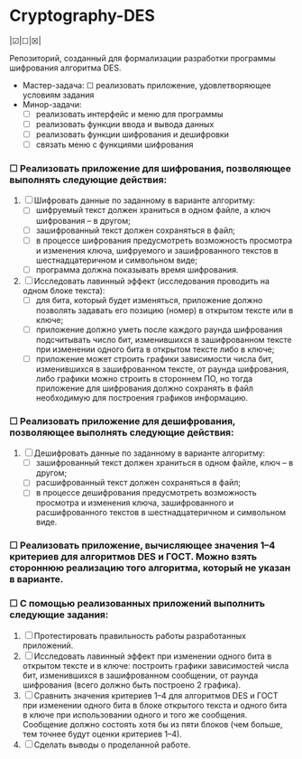 # Cryptography-DES

|&#x2611;|&#x2610;|&#x2612;|


Репозиторий, созданный для формализации разработки программы шифрования алгоритма DES. 
* Мастер-задача: &#x2610; реализовать приложение, удовлетворяющее условиям задания
* Минор-задачи:
  * &#x2610; реализовать интерфейс и меню для программы
  * &#x2610; реализовать функции ввода и вывода данных
  * &#x2610; реализовать функции шифрования и дешифровки
  * &#x2610; связать меню с функциями шифрования
### &#x2610; Реализовать приложение для шифрования, позволяющее выполнять следующие действия:
1. &#x2610; Шифровать данные по заданному в варианте алгоритму:
   * &#x2610; шифруемый текст должен храниться в одном файле, а ключ шифрования – в другом;
   * &#x2610; зашифрованный текст должен сохраняться в файл;
   * &#x2610; в процессе шифрования предусмотреть возможность просмотра и изменения ключа, шифруемого и зашифрованного текстов в шестнадцатеричном и символьном виде;
   * &#x2610; программа должна показывать время шифрования.
2. &#x2610; Исследовать лавинный эффект (исследования проводить на одном блоке текста):
   * &#x2610; для бита, который будет изменяться, приложение должно позволять задавать его позицию (номер) в открытом тексте или в ключе;
   * &#x2610; приложение должно уметь после каждого раунда шифрования подсчитывать число бит, изменившихся в зашифрованном тексте при изменении одного бита в открытом тексте либо в ключе;
   * &#x2610; приложение может строить графики зависимости числа бит, изменившихся в зашифрованном тексте, от раунда шифрования, либо графики можно строить в стороннем ПО, но тогда приложение для шифрования должно сохранять в файл необходимую для построения графиков информацию.

### &#x2610; Реализовать приложение для дешифрования, позволяющее выполнять следующие действия:
1. &#x2610; Дешифровать данные по заданному в варианте алгоритму:
   * &#x2610; зашифрованный текст должен храниться в одном файле, ключ – в другом;
   * &#x2610; расшифрованный текст должен сохраняться в файл;
   * &#x2610; в процессе дешифрования предусмотреть возможность просмотра и изменения ключа, зашифрованного и расшифрованного текстов в шестнадцатеричном и символьном виде.

### &#x2610; Реализовать приложение, вычисляющее значения 1–4 критериев для алгоритмов DES и ГОСТ. Можно взять стороннюю реализацию того алгоритма, который не указан в варианте.
### &#x2610; С помощью реализованных приложений выполнить следующие задания:
1. &#x2610; Протестировать правильность работы разработанных приложений.
2. &#x2610; Исследовать лавинный эффект при изменении одного бита в открытом тексте и в ключе: 
построить графики зависимостей числа бит, изменившихся в зашифрованном сообщении, от раунда шифрования (всего должно быть построено 2 графика).
3. &#x2610; Сравнить значения критериев 1–4 для алгоритмов DES и ГОСТ при изменении одного бита в блоке открытого текста и одного бита в ключе при использовании одного и того же сообщения. Сообщение должно состоять хотя бы из пяти блоков (чем больше, тем точнее будут оценки критериев 1–4).
4. &#x2610; Сделать выводы о проделанной работе.
